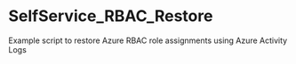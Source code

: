 # SelfService_RBAC_Restore
Example script to restore Azure RBAC role assignments using Azure Activity Logs

